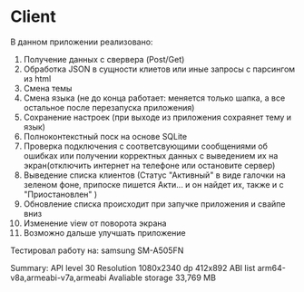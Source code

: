 # Client
В данном приложении реализовано:
1) Получение данных с свервера (Post/Get)
2) Обработка JSON в сущности клиетов или иные запросы с парсингом из html
3) Смена темы 
4) Смена языка (не до конца работает: меняется только шапка, а все остальное после перезапуска приложения)
5) Сохранение настроек (при выходе из приложения сохраянет тему и язык)
6) Полноконтекстный поск на основе SQLite
7) Проверка подключения с соответсвующими сообщениями об ошибках или 
получении корректных данных с выведением их на экран(отключить интернет на телефоне или остановите сервер)
8) Выведение списка клиентов (Статус "Активный" в виде галочки на зеленом фоне, припоске пишется Акти... и он найдет их, также и с "Приостановлен" )
9) Обновление списка происходит при запучке приложения и свайпе вниз
10) Изменение view от поворота экрана
11) Возможно дальше улучшать приложение

Тестировал работу на:
samsung SM-A505FN

Summary:
API level 30
Resolution 1080х2340
dp 412x892
ABI list arm64-v8a,armeabi-v7a,armeabi
Avaliable storage 33,769 MB
